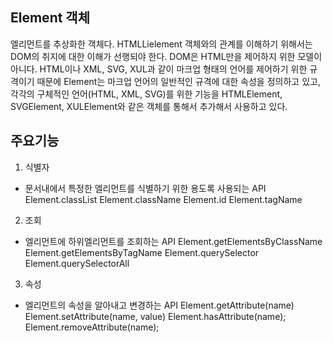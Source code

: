## Element 객체
엘리먼트를 추상화한 객체다. HTMLLielement 객체와의 관계를 이해하기 위해서는 DOM의 취지에 대한
이해가 선행되야 한다. DOM은 HTML만을 제어하지 위한 모델이 아니다. HTML이나 XML, SVG, XUL과 같이
마크업 형태의 언어를 제어하기 위한 규격이기 때문에 Element는 마크업 언어의 일반적인 규격에 대한 속성을 정의하고 있고,
각각의 구체적인 언어(HTML, XML, SVG)를 위한 기능을 HTMLElement, SVGElement, XULElement와 같은 객체를
통해서 추가해서 사용하고 있다.

## 주요기능
1. 식별자
- 문서내에서 특정한 엘리먼트를 식별하기 위한 용도록 사용되는 API
    Element.classList
    Element.className
    Element.id
    Element.tagName
2. 조회
- 엘리먼트에 하위엘리먼트를 조회하는 API
    Element.getElementsByClassName
    Element.getElementsByTagName
    Element.querySelector
    Element.querySelectorAll
3. 속성
- 엘리먼트의 속성을 알아내고 변경하는 API
    Element.getAttribute(name)
    Element.setAttribute(name, value)
    Element.hasAttribute(name);
    Element.removeAttribute(name);

